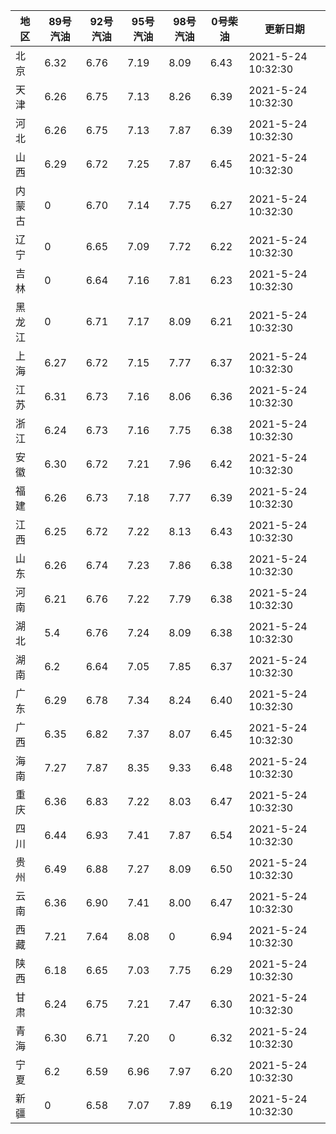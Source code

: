 | 地区 | 89号汽油 | 92号汽油 | 95号汽油 | 98号汽油 | 0号柴油 | 更新日期 |
| --- | --- | --- | --- | --- | --- | --- |
| 北京 | 6.32 | 6.76 | 7.19 | 8.09 | 6.43 | 2021-5-24 10:32:30 |
| 天津 | 6.26 | 6.75 | 7.13 | 8.26 | 6.39 | 2021-5-24 10:32:30 |
| 河北 | 6.26 | 6.75 | 7.13 | 7.87 | 6.39 | 2021-5-24 10:32:30 |
| 山西 | 6.29 | 6.72 | 7.25 | 7.87 | 6.45 | 2021-5-24 10:32:30 |
| 内蒙古 | 0 | 6.70 | 7.14 | 7.75 | 6.27 | 2021-5-24 10:32:30 |
| 辽宁 | 0 | 6.65 | 7.09 | 7.72 | 6.22 | 2021-5-24 10:32:30 |
| 吉林 | 0 | 6.64 | 7.16 | 7.81 | 6.23 | 2021-5-24 10:32:30 |
| 黑龙江 | 0 | 6.71 | 7.17 | 8.09 | 6.21 | 2021-5-24 10:32:30 |
| 上海 | 6.27 | 6.72 | 7.15 | 7.77 | 6.37 | 2021-5-24 10:32:30 |
| 江苏 | 6.31 | 6.73 | 7.16 | 8.06 | 6.36 | 2021-5-24 10:32:30 |
| 浙江 | 6.24 | 6.73 | 7.16 | 7.75 | 6.38 | 2021-5-24 10:32:30 |
| 安徽 | 6.30 | 6.72 | 7.21 | 7.96 | 6.42 | 2021-5-24 10:32:30 |
| 福建 | 6.26 | 6.73 | 7.18 | 7.77 | 6.39 | 2021-5-24 10:32:30 |
| 江西 | 6.25 | 6.72 | 7.22 | 8.13 | 6.43 | 2021-5-24 10:32:30 |
| 山东 | 6.26 | 6.74 | 7.23 | 7.86 | 6.38 | 2021-5-24 10:32:30 |
| 河南 | 6.21 | 6.76 | 7.22 | 7.79 | 6.38 | 2021-5-24 10:32:30 |
| 湖北 | 5.4 | 6.76 | 7.24 | 8.09 | 6.38 | 2021-5-24 10:32:30 |
| 湖南 | 6.2 | 6.64 | 7.05 | 7.85 | 6.37 | 2021-5-24 10:32:30 |
| 广东 | 6.29 | 6.78 | 7.34 | 8.24 | 6.40 | 2021-5-24 10:32:30 |
| 广西 | 6.35 | 6.82 | 7.37 | 8.07 | 6.45 | 2021-5-24 10:32:30 |
| 海南 | 7.27 | 7.87 | 8.35 | 9.33 | 6.48 | 2021-5-24 10:32:30 |
| 重庆 | 6.36 | 6.83 | 7.22 | 8.03 | 6.47 | 2021-5-24 10:32:30 |
| 四川 | 6.44  | 6.93  | 7.41 | 7.87 | 6.54 | 2021-5-24 10:32:30 |
| 贵州 | 6.49 | 6.88 | 7.27 | 8.09 | 6.50 | 2021-5-24 10:32:30 |
| 云南 | 6.36  | 6.90  | 7.41  | 8.00 | 6.47  | 2021-5-24 10:32:30 |
| 西藏 | 7.21 | 7.64 | 8.08 | 0 | 6.94 | 2021-5-24 10:32:30 |
| 陕西 | 6.18 | 6.65 | 7.03 | 7.75 | 6.29 | 2021-5-24 10:32:30 |
| 甘肃 | 6.24 | 6.75 | 7.21 | 7.47 | 6.30 | 2021-5-24 10:32:30 |
| 青海 | 6.30 | 6.71 | 7.20 | 0 | 6.32 | 2021-5-24 10:32:30 |
| 宁夏 | 6.2 | 6.59 | 6.96 | 7.97 | 6.20 | 2021-5-24 10:32:30 |
| 新疆 | 0 | 6.58 | 7.07 | 7.89 | 6.19 | 2021-5-24 10:32:30 |
